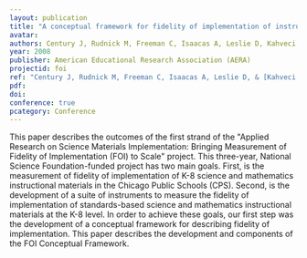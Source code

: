 ```yaml
---
layout: publication
title: "A conceptual framework for fidelity of implementation of instructional materials"
avatar:
authors: Century J, Rudnick M, Freeman C, Isaacas A, Leslie D, Kahveci M
year: 2008
publisher: American Educational Research Association (AERA)
projectid: foi
ref: "Century J, Rudnick M, Freeman C, Isaacas A, Leslie D, & [Kahveci M](/murat). (2008). _[A conceptual framework for fidelity of implementation of instructional materials](/cfo)_. Paper presented at the American Educational Research Association (AERA). New York, USA. March 24 - 28, 2008."
pdf:
doi:
conference: true
pcategory: Conference
---
```

This paper describes the outcomes of the first strand of the "Applied Research on Science Materials Implementation: Bringing Measurement of Fidelity of Implementation (FOI) to Scale" project. This three-year, National Science Foundation-funded project has two main goals. First, is the measurement of fidelity of implementation of K-8 science and mathematics instructional materials in the Chicago Public Schools (CPS). Second, is the development of a suite of instruments to measure the fidelity of implementation of standards-based science and mathematics instructional materials at the K-8 level. In order to achieve these goals, our first step was the development of a conceptual framework for describing fidelity of implementation. This paper describes the development and components of the FOI Conceptual Framework.
